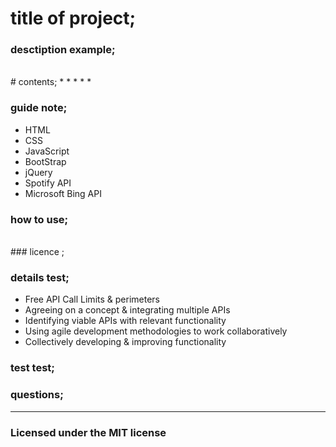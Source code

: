 # title of project;
  ### desctiption example;
  <br/>
  # contents;
   * 
   * 
   * 
   * 
   * 
   
  ### guide note;
  * HTML
  * CSS
  * JavaScript
  * BootStrap
  * jQuery
  * Spotify API
  * Microsoft Bing API
  
  ### how to use;
  <br/>
  ### licence ;
  
  ### details test;

  * Free API Call Limits & perimeters
  * Agreeing on a concept & integrating multiple APIs
  * Identifying viable APIs with relevant functionality
  * Using agile development methodologies to work collaboratively
  * Collectively developing & improving functionality
  
  ### test test;
  
  ### questions;

  ---
  ### Licensed under the MIT license
